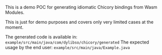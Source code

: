 
This is a demo POC for generating idiomatic Chicory bindings from Wasm Modules.

This is just for demo purposes and covers only very limited cases at the moment.

The generated code is available in: `example/src/main/java/com/dylibso/chicory/generated`
The expected usage by the end user: `example/src/main/java/Example.java`
